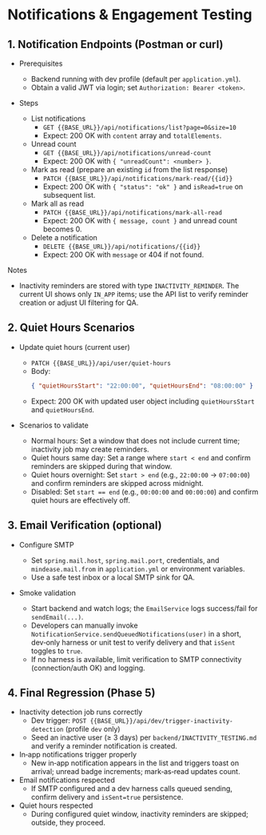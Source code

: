 # Notifications & Engagement Testing

## 1. Notification Endpoints (Postman or curl)

- Prerequisites
  - Backend running with dev profile (default per `application.yml`).
  - Obtain a valid JWT via login; set `Authorization: Bearer <token>`.

- Steps
  - List notifications
    - `GET {{BASE_URL}}/api/notifications/list?page=0&size=10`
    - Expect: 200 OK with `content` array and `totalElements`.
  - Unread count
    - `GET {{BASE_URL}}/api/notifications/unread-count`
    - Expect: 200 OK with `{ "unreadCount": <number> }`.
  - Mark as read (prepare an existing `id` from the list response)
    - `PATCH {{BASE_URL}}/api/notifications/mark-read/{{id}}`
    - Expect: 200 OK with `{ "status": "ok" }` and `isRead=true` on subsequent list.
  - Mark all as read
    - `PATCH {{BASE_URL}}/api/notifications/mark-all-read`
    - Expect: 200 OK with `{ message, count }` and unread count becomes 0.
  - Delete a notification
    - `DELETE {{BASE_URL}}/api/notifications/{{id}}`
    - Expect: 200 OK with `message` or 404 if not found.

Notes

- Inactivity reminders are stored with type `INACTIVITY_REMINDER`. The current UI shows only `IN_APP` items; use the API list to verify reminder creation or adjust UI filtering for QA.

## 2. Quiet Hours Scenarios

- Update quiet hours (current user)
  - `PATCH {{BASE_URL}}/api/user/quiet-hours`
  - Body:
    ```json
    { "quietHoursStart": "22:00:00", "quietHoursEnd": "08:00:00" }
    ```
  - Expect: 200 OK with updated user object including `quietHoursStart` and `quietHoursEnd`.

- Scenarios to validate
  - Normal hours: Set a window that does not include current time; inactivity job may create reminders.
  - Quiet hours same day: Set a range where `start < end` and confirm reminders are skipped during that window.
  - Quiet hours overnight: Set `start > end` (e.g., `22:00:00` → `07:00:00`) and confirm reminders are skipped across midnight.
  - Disabled: Set `start == end` (e.g., `00:00:00` and `00:00:00`) and confirm quiet hours are effectively off.

## 3. Email Verification (optional)

- Configure SMTP
  - Set `spring.mail.host`, `spring.mail.port`, credentials, and `mindease.mail.from` in `application.yml` or environment variables.
  - Use a safe test inbox or a local SMTP sink for QA.

- Smoke validation
  - Start backend and watch logs; the `EmailService` logs success/fail for `sendEmail(...)`.
  - Developers can manually invoke `NotificationService.sendQueuedNotifications(user)` in a short, dev‑only harness or unit test to verify delivery and that `isSent` toggles to `true`.
  - If no harness is available, limit verification to SMTP connectivity (connection/auth OK) and logging.

## 4. Final Regression (Phase 5)

- Inactivity detection job runs correctly
  - Dev trigger: `POST {{BASE_URL}}/api/dev/trigger-inactivity-detection` (profile `dev` only)
  - Seed an inactive user (≥ 3 days) per `backend/INACTIVITY_TESTING.md` and verify a reminder notification is created.
- In‑app notifications trigger properly
  - New in‑app notification appears in the list and triggers toast on arrival; unread badge increments; mark‑as‑read updates count.
- Email notifications respected
  - If SMTP configured and a dev harness calls queued sending, confirm delivery and `isSent=true` persistence.
- Quiet hours respected
  - During configured quiet window, inactivity reminders are skipped; outside, they proceed.
